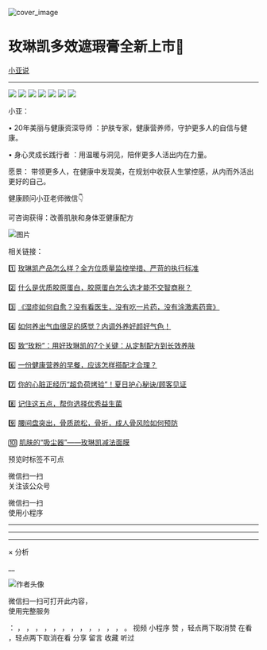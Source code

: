 ![cover_image](https://mmbiz.qpic.cn/mmbiz_jpg/A8SKDch4cJGG9THympSvOfNKuVZiccicXjEKRufxzGuOWWPQJLGa4MwTVCzBatpqpuKYqeKiaeicZicIk2EM9ibCN1mw/0?wx_fmt=jpeg)

#  玫琳凯多效遮瑕膏全新上市🤩

[ 小亚说 ](javascript:void\(0\);)

__ _ _ _ _

  

![](https://mmbiz.qpic.cn/mmbiz_jpg/A8SKDch4cJGG9THympSvOfNKuVZiccicXjO2dbUvHDnLXE5HXC7AbCkFrbayOkpHFqGXFapGahQuVNpO6vJ00ScQ/640?wx_fmt=jpeg)
![](https://mmbiz.qpic.cn/mmbiz_jpg/A8SKDch4cJGG9THympSvOfNKuVZiccicXjd5hicazwrqKOncCj2UCaicM5tn03bdDHMxmQxicC4NknEwmsY0XOqUeEg/640?wx_fmt=jpeg)
![](https://mmbiz.qpic.cn/mmbiz_jpg/A8SKDch4cJGG9THympSvOfNKuVZiccicXjJGJiaqkcpJHuAaJCH6qA0r0vReh7pXeKZ5icWB1b7vhibQ23EssUFQsXw/640?wx_fmt=jpeg)
![](https://mmbiz.qpic.cn/mmbiz_jpg/A8SKDch4cJGG9THympSvOfNKuVZiccicXjEGhPfUIT5stduq3AGIYVbibkuVibKdzNUzhric8VUVb9QLUQ0WsrvTbFw/640?wx_fmt=jpeg)
![](https://mmbiz.qpic.cn/mmbiz_jpg/A8SKDch4cJGG9THympSvOfNKuVZiccicXjcmwkqUIic806xQchTVjquMscL3OfiasWwRVWJ3nrdCM5Z2dk8ngq8l9w/640?wx_fmt=jpeg)
![](https://mmbiz.qpic.cn/mmbiz_jpg/A8SKDch4cJGG9THympSvOfNKuVZiccicXjvXZfzkZicgAKXX0SdxC7Vw3jicfaw9scL0t1ENLHD5nIoiahb9r7Mj1Tw/640?wx_fmt=jpeg)
![](https://mmbiz.qpic.cn/mmbiz_jpg/A8SKDch4cJGG9THympSvOfNKuVZiccicXjl6CvTTz9EqqicwTyG4BDNAWuVXWuhqQjUokxYPafHf3iaicgujPHYLtpA/640?wx_fmt=jpeg)

  

  

  

  

  

小亚：

•  20年美丽与健康资深导师  ：护肤专家，健康营养师，守护更多人的自信与健康。

•  身心灵成长践行者  ：用温暖与洞见，陪伴更多人活出内在力量。

愿景：  带领更多人，在健康中发现美，在规划中收获人生掌控感，从内而外活出更好的自己。

  

  

健康顾问小亚老师微信👇

可咨询获得：改善肌肤和身体亚健康配方

![图片](https://mmbiz.qpic.cn/mmbiz_jpg/A8SKDch4cJGstv6yUmuAUNmib6SwxQcRO1KYicy1QcDib1P5qLTe55eVBNFafZgOK6lbNMoSibgTBjwoj5V09F0xYw/640?wx_fmt=jpeg)

  

  
  
  
  

相关链接：

1️⃣  [ 玫琳凯产品怎么样？全方位质量监控举措、严苛的执行标准
](https://mp.weixin.qq.com/s?__biz=MzUxNDAwNTk0MQ==&mid=2247485749&idx=3&sn=806b26f45ee75794131b8a7e66d744f9&scene=21#wechat_redirect)

2️⃣ [ 什么是优质胶原蛋白，胶原蛋白怎么选才能不交智商税？
](https://mp.weixin.qq.com/s?__biz=MzUxNDAwNTk0MQ==&mid=2247485486&idx=2&sn=eb445bb0a752e76dff496628355e3af5&scene=21#wechat_redirect)  

3️⃣ [ 《湿疹如何自愈？没有看医生，没有吃一片药，没有涂激素药膏》
](https://mp.weixin.qq.com/s?__biz=MzUxNDAwNTk0MQ==&mid=2247485925&idx=1&sn=06ff3551e997d7c4b89a22ab281d10fc&scene=21#wechat_redirect)

4️⃣ [ 如何养出气血很足的感觉？内调外养好颜好气色！
](https://mp.weixin.qq.com/s?__biz=MzUxNDAwNTk0MQ==&mid=2247486095&idx=1&sn=a8b0b3f820b826eb2aebe18ef1c893eb&scene=21#wechat_redirect)

5️⃣ [ 致“玫粉”：用好玫琳凯的7个关键：从定制配方到长效养肤
](https://mp.weixin.qq.com/s?__biz=MzUxNDAwNTk0MQ==&mid=2247486134&idx=2&sn=1a8550527f75a3a5c7368a3f12eccf66&scene=21#wechat_redirect)

6️⃣ [ 一份健康营养的早餐，应该怎样搭配才合理？
](https://mp.weixin.qq.com/s?__biz=MzUxNDAwNTk0MQ==&mid=2247485749&idx=2&sn=7aca2164e0db5905d94a3716f010b7e5&scene=21#wechat_redirect)

7️⃣ [ 你的心脏正经历“超负荷烤验”！夏日护心秘诀/顾客见证
](https://mp.weixin.qq.com/s?__biz=MzUxNDAwNTk0MQ==&mid=2247486735&idx=1&sn=9ce59db5b9111b31a3d0aa5e5c059b94&scene=21#wechat_redirect)

8️⃣ [ 记住这五点，帮你选择优秀益生菌
](https://mp.weixin.qq.com/s?__biz=MzUxNDAwNTk0MQ==&mid=2247485233&idx=1&sn=efe9ec91e7182377b80e92ccfcbbcbfe&scene=21#wechat_redirect)

9️⃣ [ 腰间盘突出，骨质疏松，骨折，成人骨风险如何预防
](https://mp.weixin.qq.com/s?__biz=MzUxNDAwNTk0MQ==&mid=2247484926&idx=1&sn=21d233c54b8ec1810cd5083fc3b16b2d&scene=21#wechat_redirect)

🔟 [ 肌肤的“吸尘器”——玫琳凯减法面膜
](https://mp.weixin.qq.com/s?__biz=MzUxNDAwNTk0MQ==&mid=2247486408&idx=1&sn=296e4da164fcf3d5e768c281c88a4fbc&scene=21#wechat_redirect)

  

  

  

预览时标签不可点

微信扫一扫  
关注该公众号



微信扫一扫  
使用小程序

****



****



****



×  分析

__

![作者头像](http://mmbiz.qpic.cn/mmbiz_png/A8SKDch4cJE0KicTMyrVCx3VLqEgic5sJ1V5QeGZTibG9GLZlSCXSj5ByXNkib5PBrZVMkI41KKxgwE1K9gfypUeRg/0?wx_fmt=png)

微信扫一扫可打开此内容，  
使用完整服务

：  ，  ，  ，  ，  ，  ，  ，  ，  ，  ，  ，  ，  。  视频  小程序  赞  ，轻点两下取消赞  在看  ，轻点两下取消在看
分享  留言  收藏  听过

